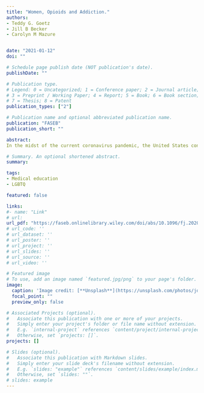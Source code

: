 ```yaml
---
title: "Women, Opioids and Addiction."
authors:
- Teddy G. Goetz  
- Jill B Becker
- Carolyn M Mazure


date: "2021-01-12"
doi: ""

# Schedule page publish date (NOT publication's date).
publishDate: ""

# Publication type.
# Legend: 0 = Uncategorized; 1 = Conference paper; 2 = Journal article;
# 3 = Preprint / Working Paper; 4 = Report; 5 = Book; 6 = Book section;
# 7 = Thesis; 8 = Patent
publication_types: ["2"]

# Publication name and optional abbreviated publication name.
publication: "FASEB"
publication_short: ""

abstract:
In the midst of the current coronavirus pandemic, the United States continues to struggle with an ongoing opioid epidemic, initially fueled by widespread prescribing of opioid medications during the 1990s. The primary reason for prescribing opioids is to treat pain. Women have more acute and chronic pain and have been prescribed these drugs in significantly greater numbers than men. Comparison of women and men with chronic pain also shows that women receive the majority of prescription opioids, and the use of these prescribed medications became the major pathway to misuse and addiction for women. Yet, recognition of the extent of women's exposure to opioids and the attendant consequences has been limited. Attempts to stem the overall tide of the epidemic focused on reducing the availability of prescription opioids. However, as these medications became more difficult to obtain and treatment opportunities were limited, many turned to other synthetic opioids, such as heroin and fentanyl. Thus, the public health crisis of opioid addiction has endured. This paper highlights the importance of understanding differences among women and men in opioid use and its biological and psychosocial effects to advance the gender‐based treatment approaches and effective public health policy.

# Summary. An optional shortened abstract.
summary:

tags:
- Medical education
- LGBTQ

featured: false

links:
#- name: "Link"
# url: 
url_pdf: "https://faseb.onlinelibrary.wiley.com/doi/abs/10.1096/fj.202002125R"
# url_code: ''
# url_dataset: ''
# url_poster: ''
# url_project: ''
# url_slides: ''
# url_source: ''
# url_video: ''

# Featured image
# To use, add an image named `featured.jpg/png` to your page's folder. 
image:
  caption: 'Image credit: [**Unsplash**](https://unsplash.com/photos/jdD8gXaTZsc)'
  focal_point: ""
  preview_only: false

# Associated Projects (optional).
#   Associate this publication with one or more of your projects.
#   Simply enter your project's folder or file name without extension.
#   E.g. `internal-project` references `content/project/internal-project/index.md`.
#   Otherwise, set `projects: []`.
projects: []

# Slides (optional).
#   Associate this publication with Markdown slides.
#   Simply enter your slide deck's filename without extension.
#   E.g. `slides: "example"` references `content/slides/example/index.md`.
#   Otherwise, set `slides: ""`.
# slides: example
---
```




